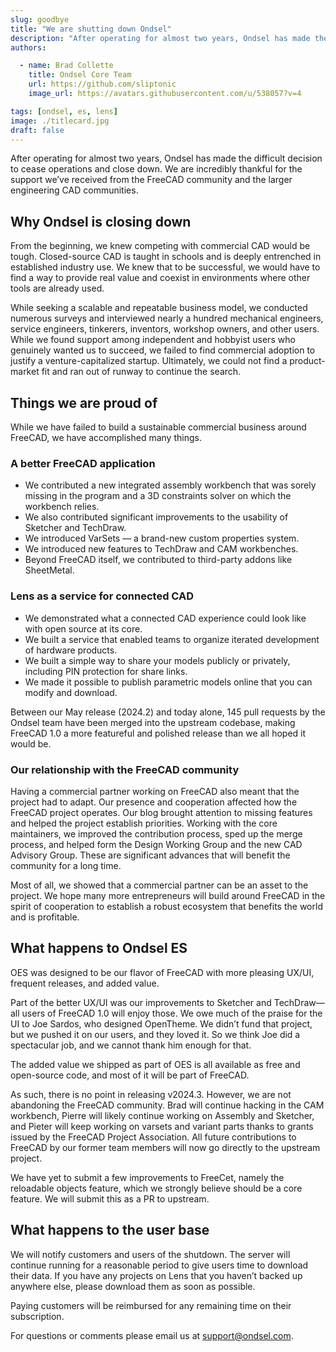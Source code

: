```yaml
---
slug: goodbye
title: "We are shutting down Ondsel"
description: "After operating for almost two years, Ondsel has made the difficult decision to cease operations and close down."
authors:

  - name: Brad Collette
    title: Ondsel Core Team
    url: https://github.com/sliptonic
    image_url: https://avatars.githubusercontent.com/u/538057?v=4

tags: [ondsel, es, lens]
image: ./titlecard.jpg
draft: false
---
```


After operating for almost two years, Ondsel has made the difficult decision to cease operations and close down. We are incredibly thankful for the support we’ve received from the FreeCAD community and the larger engineering CAD communities.

<!-- truncate -->

## Why Ondsel is closing down

From the beginning, we knew competing with commercial CAD would be tough. Closed-source CAD is taught in schools and is deeply entrenched in established industry use. We knew that to be successful, we would have to find a way to provide real value and coexist in environments where other tools are already used.

While seeking a scalable and repeatable business model, we conducted numerous surveys and interviewed nearly a hundred mechanical engineers, service engineers, tinkerers, inventors, workshop owners, and other users. While we found support among independent and hobbyist users who genuinely wanted us to succeed, we failed to find commercial adoption to justify a venture-capitalized startup. Ultimately, we could not find a product-market fit and ran out of runway to continue the search.

## Things we are proud of

While we have failed to build a sustainable commercial business around FreeCAD, we have accomplished many things.

### A better FreeCAD application

* We contributed a new integrated assembly workbench that was sorely missing in the program and a 3D constraints solver on which the workbench relies.
* We also contributed significant improvements to the usability of Sketcher and TechDraw.
* We introduced VarSets — a brand-new custom properties system.
* We introduced new features to TechDraw and CAM workbenches.
* Beyond FreeCAD itself, we contributed to third-party addons like SheetMetal.

### Lens as a service for connected CAD

* We demonstrated what a connected CAD experience could look like with open source at its core.
* We built a service that enabled teams to organize iterated development of hardware products.
* We built a simple way to share your models publicly or privately, including PIN protection for share links.
* We made it possible to publish parametric models online that you can modify and download.

Between our May release (2024.2) and today alone, 145 pull requests by the Ondsel team have been merged into the upstream codebase, making FreeCAD 1.0 a more featureful and polished release than we all hoped it would be.

### Our relationship with the FreeCAD community

Having a commercial partner working on FreeCAD also meant that the project had to adapt.  Our presence and cooperation affected how the FreeCAD project operates.  Our blog brought attention to missing features and helped the project establish priorities. Working with the core maintainers, we improved the contribution process, sped up the merge process, and helped form the Design Working Group and the new CAD Advisory Group.  These are significant advances that will benefit the community for a long time.  

Most of all, we showed that a commercial partner can be an asset to the project. We hope many more entrepreneurs will build around FreeCAD in the spirit of cooperation to establish a robust ecosystem that benefits the world and is profitable. 

## What happens to Ondsel ES

OES was designed to be our flavor of FreeCAD with more pleasing UX/UI, frequent releases, and added value.

Part of the better UX/UI was our improvements to Sketcher and TechDraw—all users of FreeCAD 1.0 will enjoy those. We owe much of the praise for the UI to Joe Sardos, who designed OpenTheme. We didn’t fund that project, but we pushed it on our users, and they loved it. So we think Joe did a spectacular job, and we cannot thank him enough for that. 

The added value we shipped as part of OES is all available as free and open-source code, and most of it will be part of FreeCAD.

As such, there is no point in releasing v2024.3. However, we are not abandoning the FreeCAD community. Brad will continue hacking in the CAM workbench, Pierre will likely continue working on Assembly and Sketcher, and Pieter will keep working on varsets and variant parts thanks to grants issued by the FreeCAD Project Association. All future contributions to FreeCAD by our former team members will now go directly to the upstream project.

We have yet to submit a few improvements to FreeCet, namely the reloadable objects feature, which we strongly believe should be a core feature. We will submit this as a PR to upstream.

## What happens to the user base

We will notify customers and users of the shutdown. The server will continue running for a reasonable period to give users time to download their data. If you have any projects on Lens that you haven’t backed up anywhere else, please download them as soon as possible.

Paying customers will be reimbursed for any remaining time on their subscription.

For questions or comments please email us at [support@ondsel.com](mailto:support@ondsel.com).
